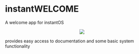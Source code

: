 # instantWELCOME

A welcome app for instantOS

<p align="center">
  <img src="https://file.coffee/u/1EIVTTRqj.png">
</p>

provides easy access to documentation and some basic system functionality
